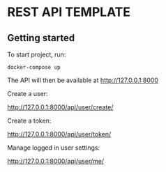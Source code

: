 # REST API TEMPLATE

## Getting started

To start project, run:

```
docker-compose up
```

The API will then be available at http://127.0.0.1:8000

Create a user:

http://127.0.0.1:8000/api/user/create/

Create a token:

http://127.0.0.1:8000/api/user/token/

Manage logged in user settings:

http://127.0.0.1:8000/api/user/me/
